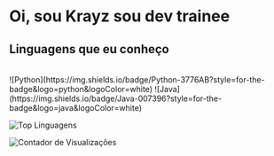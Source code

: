 # Oi, sou Krayz sou dev trainee

## Linguagens que eu conheço
<br>
![Python](https://img.shields.io/badge/Python-3776AB?style=for-the-badge&logo=python&logoColor=white)
![Java](https://img.shields.io/badge/Java-007396?style=for-the-badge&logo=java&logoColor=white)

![Top Linguagens](https://github-readme-stats.vercel.app/api/top-langs/?username=HeyKrayz&layout=compact&theme=radical)

![Contador de Visualizações](https://komarev.com/ghpvc/?username=HeyKrayz&color=blueviolet)
